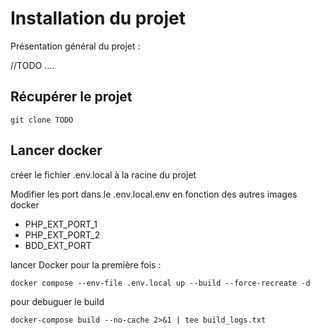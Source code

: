 # Installation du projet

Présentation général du projet : 

//TODO 
.... 

## Récupérer le projet 

```
git clone TODO
```

## Lancer docker

créer le fichier .env.local à la racine du projet

Modifier les port dans le .env.local.env en fonction des autres images docker
- PHP_EXT_PORT_1
- PHP_EXT_PORT_2
- BDD_EXT_PORT


lancer Docker pour la première fois : 
```
docker compose --env-file .env.local up --build --force-recreate -d
```

pour debuguer le build 
```
docker-compose build --no-cache 2>&1 | tee build_logs.txt
``` 